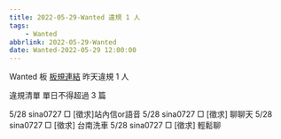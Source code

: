 ```yaml
---
title: 2022-05-29-Wanted 違規 1 人
tags:
    - Wanted
abbrlink: 2022-05-29-Wanted
date: Wanted-2022-05-29 12:00:00
---
```

Wanted 板 [板規連結](https://www.ptt.cc/bbs/Wanted/M.1608829773.A.D3B.html)
昨天違規 1 人
<!-- more -->

違規清單
單日不得超過 3 篇

5/28 sina0727 □ [徵求]站內信or語音
5/28 sina0727 □ [徵求] 聊聊天
5/28 sina0727 □ [徵求] 台南洗車
5/28 sina0727 □ [徵求] 輕鬆聊